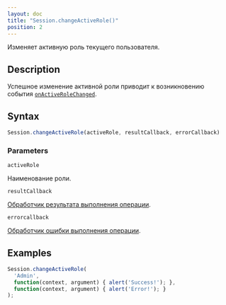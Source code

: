 ```yaml
---
layout: doc
title: "Session.changeActiveRole()"
position: 2
---
```


Изменяет активную роль текущего пользователя.

## Description

Успешное изменение активной роли приводит к возникновению события [`onActiveRoleChanged`](../Session.onActiveRoleChanged).

## Syntax

```js
Session.changeActiveRole(activeRole, resultCallback, errorCallback)
```

### Parameters

`activeRole`

Наименование роли.

`resultCallback`

[Обработчик результата выполнения операции](../../Script/).

`errorcallback`

[Обработчик ошибки выполнения операции](../../Script/).

## Examples

```js
Session.changeActiveRole(
  'Admin',
  function(context, argument) { alert('Success!'); },
  function(context, argument) { alert('Error!'); }
);
```
